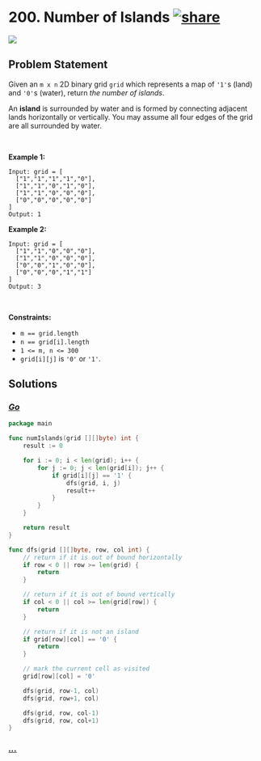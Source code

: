 # 200. Number of Islands [![share]](https://leetcode.com/problems/number-of-islands/)

![][medium]

## Problem Statement

<p>Given an <code>m x n</code> 2D binary grid <code>grid</code> which represents a map of <code>'1'</code>s (land) and <code>'0'</code>s (water), return <em>the number of islands</em>.</p>
<p>An <strong>island</strong> is surrounded by water and is formed by connecting adjacent lands horizontally or vertically. You may assume all four edges of the grid are all surrounded by water.</p>
<p> </p>
<p><strong class="example">Example 1:</strong></p>

```
Input: grid = [
  ["1","1","1","1","0"],
  ["1","1","0","1","0"],
  ["1","1","0","0","0"],
  ["0","0","0","0","0"]
]
Output: 1
```

<p><strong class="example">Example 2:</strong></p>

```
Input: grid = [
  ["1","1","0","0","0"],
  ["1","1","0","0","0"],
  ["0","0","1","0","0"],
  ["0","0","0","1","1"]
]
Output: 3
```

<p> </p>
<p><strong>Constraints:</strong></p>
<ul>
<li><code>m == grid.length</code></li>
<li><code>n == grid[i].length</code></li>
<li><code>1 &lt;= m, n &lt;= 300</code></li>
<li><code>grid[i][j]</code> is <code>'0'</code> or <code>'1'</code>.</li>
</ul>

## Solutions

### [_Go_](number_of_islands.go)

```go [Go]
package main

func numIslands(grid [][]byte) int {
	result := 0

	for i := 0; i < len(grid); i++ {
		for j := 0; j < len(grid[i]); j++ {
			if grid[i][j] == '1' {
				dfs(grid, i, j)
				result++
			}
		}
	}

	return result
}

func dfs(grid [][]byte, row, col int) {
	// return if it is out of bound horizontally
	if row < 0 || row >= len(grid) {
		return
	}

	// return if it is out of bound vertically
	if col < 0 || col >= len(grid[row]) {
		return
	}

	// return if it is not an island
	if grid[row][col] == '0' {
		return
	}

	// mark the current cell as visited
	grid[row][col] = '0'

	dfs(grid, row-1, col)
	dfs(grid, row+1, col)

	dfs(grid, row, col-1)
	dfs(grid, row, col+1)
}

```

### [_..._]()

```

```

<!----------------------------------{ link }--------------------------------->

[share]: https://graph.org/file/3ea5234dda646b71c574a.png
[easy]: https://img.shields.io/badge/Difficulty-Easy-bright.svg
[medium]: https://img.shields.io/badge/Difficulty-Medium-yellow.svg
[hard]: https://img.shields.io/badge/Difficulty-Hard-red.svg
